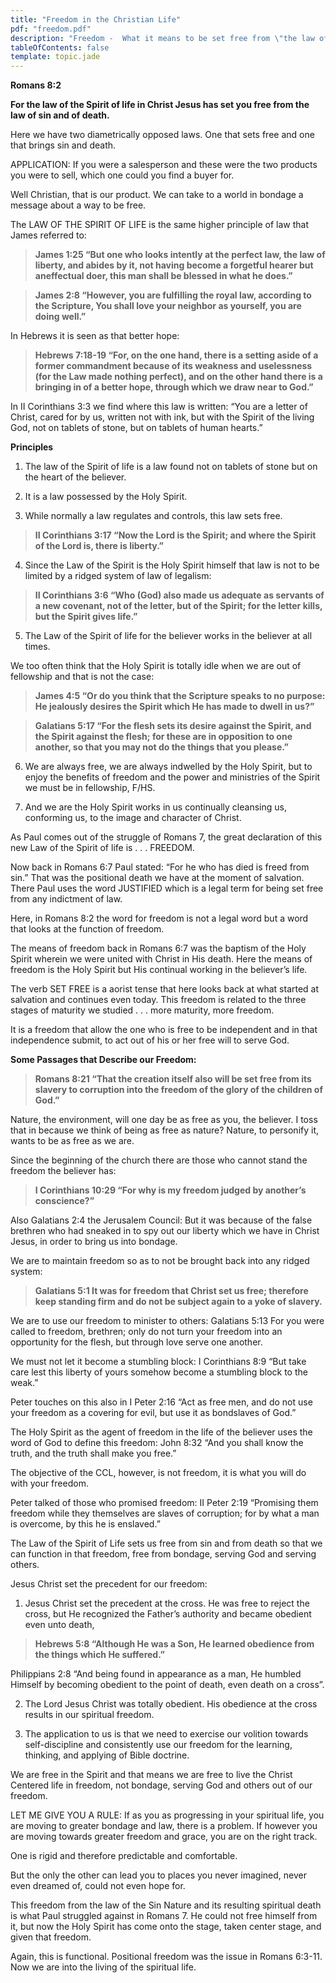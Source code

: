 ```yaml
---
title: "Freedom in the Christian Life"
pdf: "freedom.pdf"
description: "Freedom -  What it means to be set free from \"the law of sin and death.\""
tableOfContents: false
template: topic.jade
---
```


**Romans 8:2**

**For the law of the Spirit of life in Christ Jesus has set you free
from the law of sin and of death.**

Here we have two diametrically opposed laws. One that sets free and one
that brings sin and death.

APPLICATION: If you were a salesperson and these were the two products
you were to sell, which one could you find a buyer for.

Well Christian, that is our product. We can take to a world in bondage a
message about a way to be free.

The LAW OF THE SPIRIT OF LIFE is the same higher principle of law that
James referred to:

<blockquote><strong>James 1:25 “But one who looks intently at the perfect law, the law of liberty, and abides by it, not having become a forgetful hearer but aneffectual doer, this man shall be blessed in what he does.”</blockquote></strong>

<blockquote><strong>James 2:8 “However, you are fulfilling the royal law, according to the Scripture, You shall love your neighbor as yourself, you are doing well.”</blockquote></strong>

In Hebrews it is seen as that better hope:

<blockquote><strong>Hebrews 7:18-19 “For, on the one hand, there is a setting aside of a former commandment because of its weakness and uselessness (for the Law made nothing perfect), and on the other hand there is a bringing in of a better hope, through which we draw near to God.”</blockquote></strong>

In II Corinthians 3:3 we find where this law is written: “You are a
letter of Christ, cared for by us, written not with ink, but with the
Spirit of the living God, not on tablets of stone, but on tablets of
human hearts.”

**Principles**

1. The law of the Spirit of life is a law found not on tablets of stone
but on the heart of the believer.

2. It is a law possessed by the Holy Spirit.

3. While normally a law regulates and controls, this law sets free.

<blockquote><strong>II Corinthians 3:17 “Now the Lord is the Spirit; and where the Spirit of
the Lord is, there is liberty.”</blockquote></strong>

4. Since the Law of the Spirit is the Holy Spirit himself that law is
not to be limited by a ridged system of law of legalism:

<blockquote><strong>II Corinthians 3:6 “Who (God) also made us adequate as servants of a new covenant, not of the letter, but of the Spirit; for the letter kills, but the Spirit gives life.”</blockquote></strong>

5. The Law of the Spirit of life for the believer works in the believer
at all times.

We too often think that the Holy Spirit is totally idle when we are out
of fellowship and that is not the case:

<blockquote><strong>James 4:5 “Or do you think that the Scripture speaks to no purpose: He jealously desires the Spirit which He has made to dwell in us?”</blockquote></strong>

<blockquote><strong>Galatians 5:17 “For the flesh sets its desire against the Spirit, and the Spirit against the flesh; for these are in opposition to one another, so that you may not do the things that you please.”</blockquote></strong>

6. We are always free, we are always indwelled by the Holy Spirit, but
to enjoy the benefits of freedom and the power and ministries of the
Spirit we must be in fellowship, F/HS.

7. And we are the Holy Spirit works in us continually cleansing us,
conforming us, to the image and character of Christ.

As Paul comes out of the struggle of Romans 7, the great declaration of
this new Law of the Spirit of life is . . . FREEDOM.

Now back in Romans 6:7 Paul stated: “For he who has died is freed from
sin.” That was the positional death we have at the moment of salvation.
There Paul uses the word JUSTIFIED which is a legal term for being set
free from any indictment of law.

Here, in Romans 8:2 the word for freedom is not a legal word but a word
that looks at the function of freedom.

The means of freedom back in Romans 6:7 was the baptism of the Holy
Spirit wherein we were united with Christ in His death. Here the means
of freedom is the Holy Spirit but His continual working in the
believer’s life.

The verb SET FREE is a aorist tense that here looks back at what started
at salvation and continues even today. This freedom is related to the
three stages of maturity we studied . . . more maturity, more freedom.

It is a freedom that allow the one who is free to be independent and in
that independence submit, to act out of his or her free will to serve
God.

**Some Passages that Describe our Freedom:**

<blockquote><strong>Romans 8:21 “That the creation itself also will be set free from its slavery to corruption into the freedom of the glory of the children of God.”</blockquote></strong>

Nature, the environment, will one day be as free as you, the believer. I
toss that in because we think of being as free as nature? Nature, to
personify it, wants to be as free as we are.

Since the beginning of the church there are those who cannot stand the
freedom the believer has:

<blockquote><strong>I Corinthians 10:29 “For why is my freedom judged by another’s conscience?”</blockquote></strong>

Also Galatians 2:4 the Jerusalem Council: But it was because of the
false brethren who had sneaked in to spy out our liberty which we have
in Christ Jesus, in order to bring us into bondage.

We are to maintain freedom so as to not be brought back into any ridged
system:

<blockquote><strong>Galatians 5:1 It was for freedom that Christ set us free; therefore keep standing firm and do not be subject again to a yoke of slavery.</blockquote></strong>

We are to use our freedom to minister to others: Galatians 5:13 For you
were called to freedom, brethren; only do not turn your freedom into an
opportunity for the flesh, but through love serve one another.

We must not let it become a stumbling block: I Corinthians 8:9 “But take
care lest this liberty of yours somehow become a stumbling block to the
weak.”

Peter touches on this also in I Peter 2:16 “Act as free men, and do not
use your freedom as a covering for evil, but use it as bondslaves of
God.”

The Holy Spirit as the agent of freedom in the life of the believer uses
the word of God to define this freedom: John 8:32 “And you shall know
the truth, and the truth shall make you free.”

The objective of the CCL, however, is not freedom, it is what you will
do with your freedom.

Peter talked of those who promised freedom: II Peter 2:19 “Promising
them freedom while they themselves are slaves of corruption; for by what
a man is overcome, by this he is enslaved.”

The Law of the Spirit of Life sets us free from sin and from death so
that we can function in that freedom, free from bondage, serving God and
serving others.

Jesus Christ set the precedent for our freedom:

1. Jesus Christ set the precedent at the cross. He was free to reject
the cross, but He recognized the Father’s authority and became obedient
even unto death,

<blockquote><strong>Hebrews 5:8 “Although He was a Son, He learned obedience from the things which He suffered.”</blockquote></strong>

Philippians 2:8 “And being found in appearance as a man, He humbled
Himself by becoming obedient to the point of death, even death on a
cross”.

2. The Lord Jesus Christ was totally obedient. His obedience at the
cross results in our spiritual freedom.

3. The application to us is that we need to exercise our volition
towards self-discipline and consistently use our freedom for the
learning, thinking, and applying of Bible doctrine.

We are free in the Spirit and that means we are free to live the Christ
Centered life in freedom, not bondage, serving God and others out of our
freedom.

LET ME GIVE YOU A RULE: If as you as progressing in your spiritual life,
you are moving to greater bondage and law, there is a problem. If
however you are moving towards greater freedom and grace, you are on the
right track.

One is rigid and therefore predictable and comfortable.

But the only the other can lead you to places you never imagined, never
even dreamed of, could not even hope for.

This freedom from the law of the Sin Nature and its resulting spiritual
death is what Paul struggled against in Romans 7. He could not free
himself from it, but now the Holy Spirit has come onto the stage, taken
center stage, and given that freedom.

Again, this is functional. Positional freedom was the issue in Romans
6:3-11. Now we are into the living of the spiritual life.

